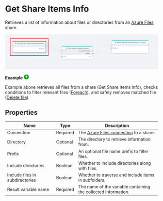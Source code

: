 # Get Share Items Info

Retrieves a list of information about files or directories from an [Azure Files](https://learn.microsoft.com/en-us/azure/storage/files/storage-files-introduction) share.

![img](../../../../images/flow/Get-share-items-info.png)

**Example** ![img](../../../../images/strz.jpg)

Example above retrieves all files from a share (Get Share Items Info), checks conditions to filter relevant files ([Foreach](../built-in/foreach.md)), and safely removes matched file ([Delete file](delete-file.md)).


## Properties

| Name                           | Type      | Description |
|--------------------------------|-----------|-------------|
| Connection                     | Required  | The [Azure Files connection](./connecting-to-azure-files.md) to a share. |
| Directory                      | Optional  | The directory to retrieve information from. |
| Prefix                         | Optional  | An optional file name prefix to filter files. |
| Include directories            | Boolean   | Whether to include directories along with files. |
| Include files in subdirectories | Boolean   | Whether to traverse and include items in subfolders. |
| Result variable name           | Required  | The name of the variable containing the collected information. |
